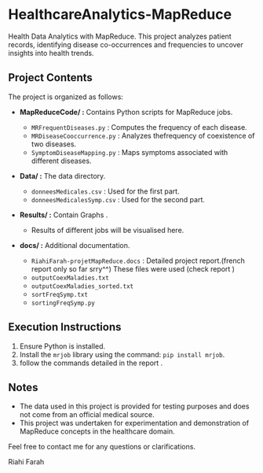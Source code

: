 # HealthcareAnalytics-MapReduce
Health Data Analytics with MapReduce. This project analyzes patient records, identifying disease co-occurrences and frequencies to uncover insights into health trends.  

## Project Contents
The project is organized as follows:

- **MapReduceCode/ :** Contains Python scripts for MapReduce jobs.
  - `MRFrequentDiseases.py` : Computes the frequency of each disease.
  - `MRDiseaseCooccurrence.py` : Analyzes thefrequency of coexistence of two diseases.
  - `SymptomDiseaseMapping.py` : Maps symptoms associated with different diseases.

- **Data/ :** The data directory.
  - `donneesMedicales.csv` : Used for the first part.
  - `donneesMedicalesSymp.csv` : Used for the second part.

- **Results/ :** Contain Graphs .
  - Results of different jobs will be visualised here.

- **docs/ :** Additional documentation.
  - `RiahiFarah-projetMapReduce.docs` : Detailed project report.(french report only so far srry^^)
    These files were used (check report ) 
  - `outputCoexMaladies.txt`
  - `outputCoexMaladies_sorted.txt`
  - `sortFreqSymp.txt`
  - `sortingFreqSymp.py`

## Execution Instructions
1. Ensure Python is installed.
2. Install the `mrjob` library using the command: `pip install mrjob`.
3. follow the commands detailed in the report . 

## Notes
- The data used in this project is provided for testing purposes and does not come from an official medical source.
- This project was undertaken for experimentation and demonstration of MapReduce concepts in the healthcare domain.

Feel free to contact me for any questions or clarifications.

Riahi Farah
